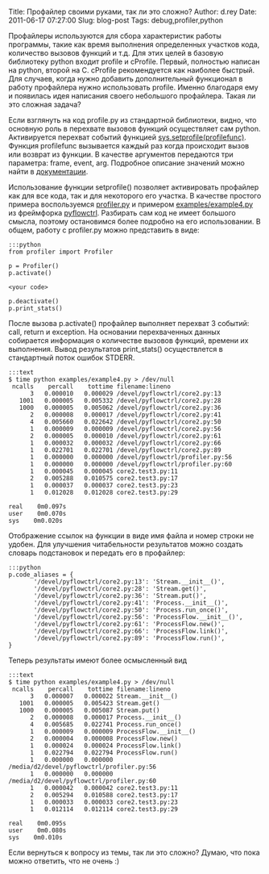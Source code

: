 Title: Профайлер своими руками, так ли это сложно?
Author: d.rey
Date: 2011-06-17 07:27:00
Slug: blog-post
Tags: debug,profiler,python

Профайлеры используются для сбора характеристик работы программы, такие как время выполнения определенных участков кода, количество вызовов функций и т.д. Для этих целей в базовую библиотеку python входит profile и cProfile. Первый, полностью написан на python, второй на C. cProfile рекомендуется как наиболее быстрый. Для случаев, когда нужно добавить дополнительный функционал в работу профайлера нужно использовать profile. Именно благодаря ему и появилась идея написания своего небольшого профайлера. Такая ли это сложная задача?

Если взглянуть на код profile.py из стандартной библиотеки, видно, что основную роль в перехвате вызовов функций осуществляет сам python. Активируется перехват событий функцией [sys.setprofile(profilefunc)](http://docs.python.org/library/sys.html#sys.setprofile). Функция profilefunc вызывается каждый раз когда происходит вызов или возврат из функции. В качестве аргументов передаются три параметра: frame, event, arg. Подробное описание значений можно найти в [документации](http://docs.python.org/library/sys.html#sys.settrace).

Использование функции setprofile() позволяет активировать профайлер как для все кода, так и для некоторого его участка. В качестве простого примера воспользуемся [profiler.py](http://code.google.com/p/sources-ownport/source/browse/pyflowctrl/profiler.py) и примером [examples/example4.py](http://code.google.com/p/sources-ownport/source/browse/pyflowctrl/examples/example4.py) из фреймфорка [pyflowctrl](http://code.google.com/p/sources-ownport/source/browse/pyflowctrl/). Разбирать сам код не имеет большого смысла, поэтому остановимся более подробно на его использовании. В общем, работу с profiler.py можно представить в виде: 

    :::python
    from profiler import Profiler
       
    p = Profiler()
    p.activate()
    
    <your code>
    
    p.deactivate()
    p.print_stats()
    
После вызова p.activate() профайлер выполняет перехват 3 событий: call, return и exception. На основании перехваченных данных собирается информация о количестве вызовов функций, времени их выполнения. Вывод результатов print_stats() осуществлется в стандартный поток ошибок STDERR. 

    :::text
    $ time python examples/example4.py > /dev/null
     ncalls    percall    tottime filename:lineno
          3   0.000010   0.000029 /devel/pyflowctrl/core2.py:13
       1001   0.000005   0.005332 /devel/pyflowctrl/core2.py:28
       1000   0.000005   0.005062 /devel/pyflowctrl/core2.py:36
          2   0.000008   0.000017 /devel/pyflowctrl/core2.py:41
          4   0.005660   0.022642 /devel/pyflowctrl/core2.py:50
          1   0.000009   0.000009 /devel/pyflowctrl/core2.py:56
          2   0.000005   0.000010 /devel/pyflowctrl/core2.py:61
          1   0.000032   0.000032 /devel/pyflowctrl/core2.py:66
          1   0.022701   0.022701 /devel/pyflowctrl/core2.py:89
          1   0.000000   0.000000 /devel/pyflowctrl/profiler.py:56
          1   0.000000   0.000000 /devel/pyflowctrl/profiler.py:60
          1   0.000045   0.000045 core2.test3.py:11
          2   0.005288   0.010575 core2.test3.py:17
          1   0.000037   0.000037 core2.test3.py:23
          1   0.012028   0.012028 core2.test3.py:29
    
    real    0m0.097s
    user    0m0.070s
    sys    0m0.020s
    
Отображение ссылок на функции в виде имя файла и номер строки не удобен. Для улучшения читабельности результатов можно создать словарь подстановок и передать его в профайлер: 

    :::python
    p.code_aliases = {
           '/devel/pyflowctrl/core2.py:13': 'Stream.__init__()',
           '/devel/pyflowctrl/core2.py:28': 'Stream.get()',
           '/devel/pyflowctrl/core2.py:36': 'Stream.put()',
           '/devel/pyflowctrl/core2.py:41': 'Process.__init__()',
           '/devel/pyflowctrl/core2.py:50': 'Process.run_once()',
           '/devel/pyflowctrl/core2.py:56': 'ProcessFlow.__init__()',
           '/devel/pyflowctrl/core2.py:61': 'ProcessFlow.new()',
           '/devel/pyflowctrl/core2.py:66': 'ProcessFlow.link()',
           '/devel/pyflowctrl/core2.py:89': 'ProcessFlow.run()',
    }
Теперь результаты имеют более осмысленный вид 

    :::text
    $ time python examples/example4.py > /dev/null
     ncalls    percall    tottime filename:lineno
          3   0.000007   0.000022 Stream.__init__()
       1001   0.000005   0.005423 Stream.get()
       1000   0.000005   0.005087 Stream.put()
          2   0.000008   0.000017 Process.__init__()
          4   0.005685   0.022741 Process.run_once()
          1   0.000009   0.000009 ProcessFlow.__init__()
          2   0.000004   0.000008 ProcessFlow.new()
          1   0.000024   0.000024 ProcessFlow.link()
          1   0.022794   0.022794 ProcessFlow.run()
          1   0.000000   0.000000 /media/d2/devel/pyflowctrl/profiler.py:56
          1   0.000000   0.000000 /media/d2/devel/pyflowctrl/profiler.py:60
          1   0.000042   0.000042 core2.test3.py:11
          2   0.005294   0.010588 core2.test3.py:17
          1   0.000033   0.000033 core2.test3.py:23
          1   0.012114   0.012114 core2.test3.py:29
    
    real    0m0.095s
    user    0m0.080s
    sys    0m0.010s

Если вернуться к вопросу из темы, так ли это сложно? Думаю, что пока можно ответить, что не очень :)

